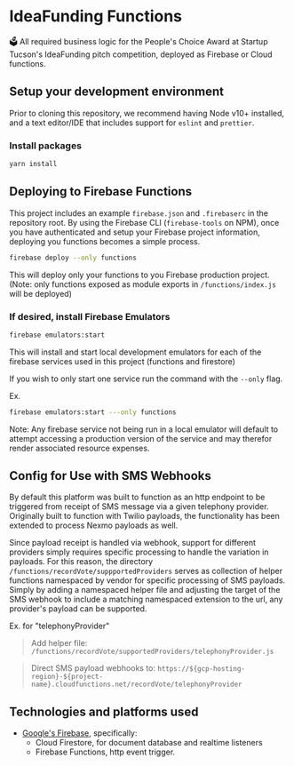 # IdeaFunding Functions

🗳️ All required business logic for the People's Choice Award at Startup Tucson's IdeaFunding pitch competition, deployed as Firebase or Cloud functions.

## Setup your development environment

Prior to cloning this repository, we recommend having Node v10+ installed, and a text editor/IDE that includes support for `eslint` and `prettier`.


### Install packages

```bash
yarn install
```

## Deploying to Firebase Functions

This project includes an example `firebase.json` and `.firebaserc` in the repository root. By using the Firebase CLI (`firebase-tools` on NPM), once you have authenticated and setup your Firebase project information, deploying you functions becomes a simple process.

```bash
firebase deploy --only functions
```

This will deploy only your functions to you Firebase production project. (Note: only functions exposed as module exports in `/functions/index.js` will be deployed)


### If desired, install Firebase Emulators
```bash
firebase emulators:start
```
This will install and start local development emulators for each of the firebase services used in this project (functions and firestore)

If you wish to only start one service run the command with the `--only` flag. 

Ex.
```bash
firebase emulators:start ---only functions
```

Note: Any firebase service not being run in a local emulator will default to attempt accessing a production version of the service and may therefor render associated resource expenses.


## Config for Use with SMS Webhooks

By default this platform was built to function as an http endpoint to be triggered from receipt of SMS message via a given telephony provider. Originally built to function with Twilio payloads, the functionality has been extended to process Nexmo payloads as well. 

Since payload receipt is handled via webhook, support for different providers simply requires specific processing to handle the variation in payloads. For this reason, the directory `/functions/recordVote/suppportedProviders` serves as collection of helper functions namespaced by vendor for specific processing of SMS payloads. Simply by adding a namespaced helper file and adjusting the target of the SMS webhook to include a matching namespaced extension to the url, any provider's payload can be supported.

Ex. for "telephonyProvider"

>Add helper file: 
`/functions/recordVote/supportedProviders/telephonyProvider.js`

>Direct SMS payload webhooks to: 
`https://${gcp-hosting-region}-${project-name}.cloudfunctions.net/recordVote/telephonyProvider`

## Technologies and platforms used

-   [Google's Firebase](https://firebase.google.com/), specifically:
    -   Cloud Firestore, for document database and realtime listeners
    -   Firebase Functions, http event trigger.

